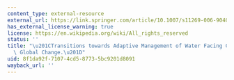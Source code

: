 ```yaml
---
content_type: external-resource
external_url: https://link.springer.com/article/10.1007/s11269-006-9040-4
has_external_license_warning: true
license: https://en.wikipedia.org/wiki/All_rights_reserved
status: ''
title: "\u201CTransitions towards Adaptive Management of Water Facing Climate and\
  \ Global Change.\u201D"
uid: 8f1da92f-7107-4cd5-8773-5bc9201d8091
wayback_url: ''
---
```

